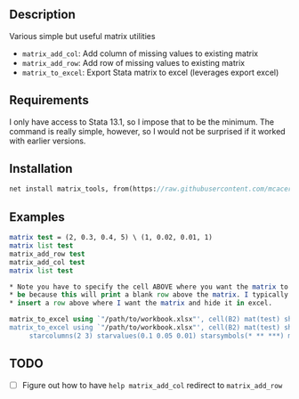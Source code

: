 Description
-----------

Various simple but useful matrix utilities
- `matrix_add_col`: Add column of missing values to existing matrix
- `matrix_add_row`: Add row of missing values to existing matrix
- `matrix_to_excel`: Export Stata matrix to excel (leverages export excel)

Requirements
------------

I only have access to Stata 13.1, so I impose that to be the minimum. The command is really simple, however, so I would not be surprised if it worked with earlier versions.

Installation
------------

```stata
net install matrix_tools, from(https://raw.githubusercontent.com/mcaceresb/stata-matrix-tools/master/)
```

Examples
---------

```stata
matrix test = (2, 0.3, 0.4, 5) \ (1, 0.02, 0.01, 1)
matrix list test
matrix_add_row test
matrix_add_col test
matrix list test

* Note you have to specify the cell ABOVE where you want the matrix to
* be because this will print a blank row above the matrix. I typically
* insert a row above where I want the matrix and hide it in excel.

matrix_to_excel using `"/path/to/workbook.xlsx"', cell(B2) mat(test) sheet("sheet")
matrix_to_excel using `"/path/to/workbook.xlsx"', cell(B2) mat(test) sheet("sheet") ///
     starcolumns(2 3) starvalues(0.1 0.05 0.01) starsymbols(* ** ***) mformat(%9.2fc)
```

TODO
----

- [ ] Figure out how to have `help matrix_add_col` redirect to `matrix_add_row`
